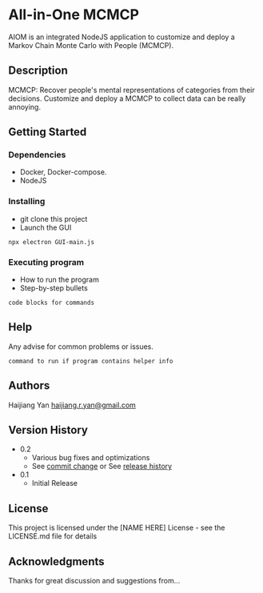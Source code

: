 # All-in-One MCMCP

AIOM is an integrated NodeJS application to customize and deploy a Markov Chain Monte Carlo with People (MCMCP).

## Description

MCMCP: Recover people's mental representations of categories from their decisions.
Customize and deploy a MCMCP to collect data can be really annoying.

## Getting Started

### Dependencies

* Docker, Docker-compose.
* NodeJS

### Installing

* git clone this project
* Launch the GUI
```{bash}
npx electron GUI-main.js
```

### Executing program

* How to run the program
* Step-by-step bullets
```
code blocks for commands
```

## Help

Any advise for common problems or issues.
```
command to run if program contains helper info
```

## Authors

Haijiang Yan  haijiang.r.yan@gmail.com


## Version History

* 0.2
    * Various bug fixes and optimizations
    * See [commit change]() or See [release history]()
* 0.1
    * Initial Release

## License

This project is licensed under the [NAME HERE] License - see the LICENSE.md file for details

## Acknowledgments

Thanks for great discussion and suggestions from...
